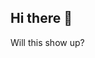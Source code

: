 ## Hi there 👋
Will this show up?

<!--
**klangford0924/klangford0924** is a ✨ _special_ ✨ repository because its `README.md` (this file) appears on your GitHub profile.
# Data Science Portfolio - Kate Langford
This Portfolio is a compilation of all the Data Science and Data Analysis projects I have done for academic, self-learning and hobby purposes. This portfolio also contains my Achievements, skills, and certificates. It is updated on the regular basis.

- **Email**: [klangfor@nd.edu](klangfor@nd.edu)
- **LinkedIn**: [https://www.linkedin.com/in/katherinelangford/] (https://www.linkedin.com/in/katherinelangford/)

## Achievements

## Projects

<img align="left" width="250" height="150" src="https://github.com/archd3sai/Portfolio/blob/master/Images/telecom.jpg"> **[Customer Survival Analysis and Churn Prediction](https://github.com/archd3sai/Customer-Survival-Analysis-and-Churn-Prediction)**

In this project I have used survival analysis to study how the likelihood of the customer churn changes over time. I have also implementd a Random Forest model to predict the customer churn and deployed a model using flask webapp on Heroku. [App](https://churn-prediction-app.herokuapp.com/)  


## Micro Projects
### Statistics and Machine Learning

 
### Challenges

 ### Ranking Algorithms

 
## Core Competencies



## Certificates



